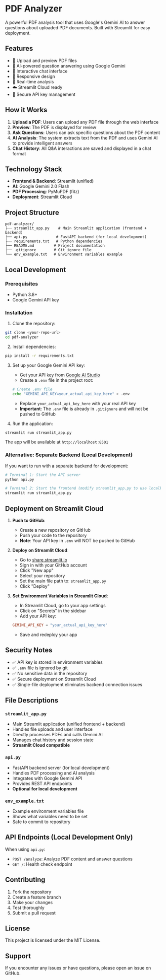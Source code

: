 # PDF Analyzer

A powerful PDF analysis tool that uses Google's Gemini AI to answer questions about uploaded PDF documents. Built with Streamlit for easy deployment.

## Features

- 📄 Upload and preview PDF files
- 🤖 AI-powered question answering using Google Gemini
- 💬 Interactive chat interface
- 📱 Responsive design
- 🔄 Real-time analysis
- ☁️ Streamlit Cloud ready
- 🔐 Secure API key management

## How it Works

1. **Upload a PDF**: Users can upload any PDF file through the web interface
2. **Preview**: The PDF is displayed for review
3. **Ask Questions**: Users can ask specific questions about the PDF content
4. **AI Analysis**: The system extracts text from the PDF and uses Gemini AI to provide intelligent answers
5. **Chat History**: All Q&A interactions are saved and displayed in a chat format

## Technology Stack

- **Frontend & Backend**: Streamlit (unified)
- **AI**: Google Gemini 2.0 Flash
- **PDF Processing**: PyMuPDF (fitz)
- **Deployment**: Streamlit Cloud

## Project Structure

```
pdf-analyzer/
├── streamlit_app.py    # Main Streamlit application (frontend + backend)
├── api.py             # FastAPI backend (for local development)
├── requirements.txt   # Python dependencies
├── README.md         # Project documentation
├── .gitignore        # Git ignore file
└── env_example.txt   # Environment variables example
```

## Local Development

### Prerequisites

- Python 3.8+
- Google Gemini API key

### Installation

1. Clone the repository:
```bash
git clone <your-repo-url>
cd pdf-analyzer
```

2. Install dependencies:
```bash
pip install -r requirements.txt
```

3. Set up your Google Gemini API key:
   - Get your API key from [Google AI Studio](https://makersuite.google.com/app/apikey)
   - Create a `.env` file in the project root:
   ```bash
   # Create .env file
   echo "GEMINI_API_KEY=your_actual_api_key_here" > .env
   ```
   - Replace `your_actual_api_key_here` with your real API key
   - **Important**: The `.env` file is already in `.gitignore` and will not be pushed to GitHub

4. Run the application:
```bash
streamlit run streamlit_app.py
```

The app will be available at `http://localhost:8501`

### Alternative: Separate Backend (Local Development)

If you want to run with a separate backend for development:

```bash
# Terminal 1: Start the API server
python api.py

# Terminal 2: Start the frontend (modify streamlit_app.py to use localhost:8000)
streamlit run streamlit_app.py
```

## Deployment on Streamlit Cloud

1. **Push to GitHub**: 
   - Create a new repository on GitHub
   - Push your code to the repository
   - **Note**: Your API key in `.env` will NOT be pushed to GitHub

2. **Deploy on Streamlit Cloud**:
   - Go to [share.streamlit.io](https://share.streamlit.io)
   - Sign in with your GitHub account
   - Click "New app"
   - Select your repository
   - Set the main file path to: `streamlit_app.py`
   - Click "Deploy"

3. **Set Environment Variables in Streamlit Cloud**:
   - In Streamlit Cloud, go to your app settings
   - Click on "Secrets" in the sidebar
   - Add your API key:
   ```toml
   GEMINI_API_KEY = "your_actual_api_key_here"
   ```
   - Save and redeploy your app

## Security Notes

- ✅ API key is stored in environment variables
- ✅ `.env` file is ignored by git
- ✅ No sensitive data in the repository
- ✅ Secure deployment on Streamlit Cloud
- ✅ Single-file deployment eliminates backend connection issues

## File Descriptions

### `streamlit_app.py`
- Main Streamlit application (unified frontend + backend)
- Handles file uploads and user interface
- Directly processes PDFs and calls Gemini AI
- Manages chat history and session state
- **Streamlit Cloud compatible**

### `api.py`
- FastAPI backend server (for local development)
- Handles PDF processing and AI analysis
- Integrates with Google Gemini API
- Provides REST API endpoints
- **Optional for local development**

### `env_example.txt`
- Example environment variables file
- Shows what variables need to be set
- Safe to commit to repository

## API Endpoints (Local Development Only)

When using `api.py`:
- `POST /analyze`: Analyze PDF content and answer questions
- `GET /`: Health check endpoint

## Contributing

1. Fork the repository
2. Create a feature branch
3. Make your changes
4. Test thoroughly
5. Submit a pull request

## License

This project is licensed under the MIT License.

## Support

If you encounter any issues or have questions, please open an issue on GitHub. 